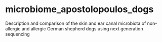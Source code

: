 # microbiome_apostolopoulos_dogs
Description and comparison of the skin and ear canal microbiota of non-allergic and allergic German shepherd dogs using next generation sequencing

